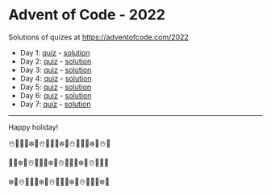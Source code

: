 # Advent of Code - 2022

Solutions of quizes at <https://adventofcode.com/2022>

- Day 1: [quiz](https://adventofcode.com/2022/day/1) - [solution](1)
- Day 2: [quiz](https://adventofcode.com/2022/day/2) - [solution](2)
- Day 3: [quiz](https://adventofcode.com/2022/day/3) - [solution](3)
- Day 4: [quiz](https://adventofcode.com/2022/day/4) - [solution](4)
- Day 5: [quiz](https://adventofcode.com/2022/day/5) - [solution](5)
- Day 6: [quiz](https://adventofcode.com/2022/day/6) - [solution](6)
- Day 7: [quiz](https://adventofcode.com/2022/day/7) - [solution](7)

---

Happy holiday!

☃️🎄🎅🍪❄️🎁☃️🎄🎅🍪❄️🎁☃️🎄🎅🍪❄️🎁☃️🎄

🎅🍪❄️🎁☃️🎄🎅🍪❄️🎁☃️🎄🎅🍪❄️🎁☃️🎄🎅🍪

❄️🎁☃️🎄🎅🍪❄️🎁☃️🎄🎅🍪❄️🎁☃️🎄🎅🍪❄️🎁
